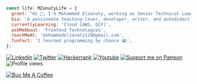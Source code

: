 

```javascript

const life: MZanatyLife = {
  greet: "Hi 👋, I'm Mohammed Elzanaty, working as Senior Technical Lead at _VOIS & Web ND Lead at Udacity",
  bio: 'A passionate teaching-lover, developer, writer, and autodidact. from Egypt',
  currentlyLearning: 'Cloud [AWS, GCP]',
  askMeAbout: 'Frontend Technologies',
  reachMeAt: 'mohammedelzanaty129@gmail.com',
  funFact: 'I learned programming by chance 😭',
};
``` 

[![Linkedin](https://img.shields.io/badge/LinkedIn-0077B5?style=flat&logo=linkedin&logoColor=white)](https://www.linkedin.com/in/mohammedelzanaty129/)
[![Twitter](https://img.shields.io/badge/Twitter-1DA1F2?style=flat&logo=twitter&logoColor=white)](https://twitter.com/mohammdelzanaty)
[![Hackerrank](https://img.shields.io/badge/-Hackerrank-2EC866?style=flat&logo=HackerRank&logoColor=white)](https://www.hackerrank.com/MohammedElzanaty)
[![Youtube](https://img.shields.io/badge/YouTube-FF0000?style=flat&logo=youtube&logoColor=white)](https://www.youtube.com/c/mohammedelzanatyacademy)
[![Support me on Patreon](https://img.shields.io/endpoint.svg?url=https%3A%2F%2Fshieldsio-patreon.vercel.app%2Fapi%3Fusername%3Dmohammedelzanaty%26type%3Dpatrons&style=flat)](https://patreon.com/mohammedelzanaty)
![Profile views](https://visitor-badge.laobi.icu/badge?page_id=mohammedelzanaty)

[![Buy Me A Coffee](https://www.buymeacoffee.com/assets/img/custom_images/yellow_img.png)](https://www.buymeacoffee.com/moelzanaty)

<!-- ![Anurag's GitHub stats](https://github-readme-stats.vercel.app/api?username=mohammedelzanaty&show_icons=true&theme=dark) -->

<!--
### Hi there 👋
**mohammedelzanaty/mohammedelzanaty** is a ✨ _special_ ✨ repository because its `README.md` (this file) appears on your GitHub profile.

Here are some ideas to get you started:

- 🔭 I’m currently working on ...
- 🌱 I’m currently learning ...
- 👯 I’m looking to collaborate on ...
- 🤔 I’m looking for help with ...
- 💬 Ask me about ...
- 📫 How to reach me: ...
- 😄 Pronouns: ...
- ⚡ Fun fact: ...
-->
